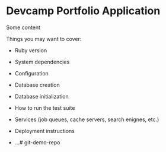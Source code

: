# Devcamp Portfolio Application

Some content

Things you may want to cover: 

* Ruby version

* System dependencies 

* Configuration

* Database creation

* Database initialization

* How to run the test suite

* Services (job queues, cache servers, search enignes, etc.)

* Deployment instructions

* ...# git-demo-repo
